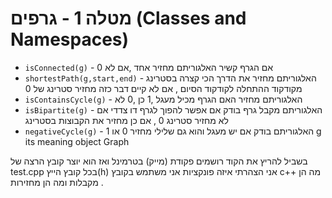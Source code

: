 # מטלה 1 - גרפים (Classes and Namespaces)

- `isConnected(g)` - אם הגרף קשיר האלגוריתם מחזיר אחד ,אם לא 0 
- `shortestPath(g,start,end)` - האלגוריתם מחזיר את הדרך הכי קצרה בסטרינג מקודקוד ההתחלה לקודקוד הסיום , אם לא קיים דבר כזה מחזיר סטרינג של 0 
- `isContainsCycle(g)` - האלגוריתם מחזיר האם הגרף מכיל מעגל ,1 כן ,0 לא 
- `isBipartite(g)` - האלגוריתם מקבל גרף בודק אם אפשר להפוך לגרף דו צדדי אם לא מחזיר סטרינג 0 , אם כן מחזיר את הקבוצות בסטרינג
- `negativeCycle(g)` - האלגוריתם בודק אם יש מעגל והוא גם שלילי מחזיר 0 או 1 
g its meaning object Graph 


בשביל להריץ את הקוד רושמים פקודת (מייק) בטרמינל ואז הוא יוצר קובץ הרצה של test.cpp
בכל קובץ הייץ(h) אני הצהרתי איזה פונקציות אני משתמש בקובץ c++ מה הן מקבלות ומה הן מחזירות .
